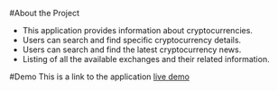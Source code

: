 #About the Project
  - This application provides information about cryptocurrencies.
  - Users can search and find specific cryptocurrency details.
  - Users can search and find the latest cryptocurrency news.
  - Listing of all the available exchanges and their related information.

#Demo
  This is a link to the application [live demo](https://crypto-mania-rct.netlify.app)
